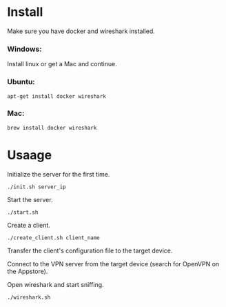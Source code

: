 # Install

Make sure you have docker and wireshark installed.

### Windows:
Install linux or get a Mac and continue.

### Ubuntu:
```
apt-get install docker wireshark
```

### Mac:
```
brew install docker wireshark
```

# Usaage

Initialize the server for the first time.
```
./init.sh server_ip
```

Start the server.
```
./start.sh
```

Create a client.
```
./create_client.sh client_name
```

Transfer the client's configuration file to the target device.

Connect to the VPN server from the target device (search for OpenVPN on the Appstore).

Open wireshark and start sniffing.
```
./wireshark.sh
```
